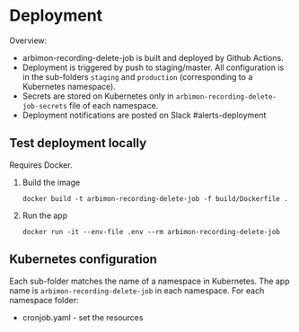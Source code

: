 # Deployment

Overview:
- arbimon-recording-delete-job is built and deployed by Github Actions.
- Deployment is triggered by push to staging/master. All configuration is in the sub-folders `staging` and `production` (corresponding to a Kubernetes namespace).
- Secrets are stored on Kubernetes only in `arbimon-recording-delete-job-secrets` file of each namespace.
- Deployment notifications are posted on Slack #alerts-deployment


## Test deployment locally

Requires Docker.

1.  Build the image
    ```
    docker build -t arbimon-recording-delete-job -f build/Dockerfile .
    ```

2.  Run the app
    ```
    docker run -it --env-file .env --rm arbimon-recording-delete-job
    ```


## Kubernetes configuration

Each sub-folder matches the name of a namespace in Kubernetes. The app name is `arbimon-recording-delete-job` in each namespace. For each namespace folder:

- cronjob.yaml - set the resources
